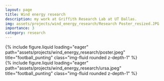 ```yaml
---
layout: page
title: Wind energy research
description: my work at Griffith Research Lab at UT Dallas.
img: assets/projects/wind_energy_research/Research Poster_resized.JPG
importance: 3
category: research
---
```


<div class="row">
    <div class="col-sm mt-3 mt-md-0">
        {% include figure.liquid loading="eager" path="assets/projects/wind_energy_research/poster.jpeg" title="football_punting" class="img-fluid rounded z-depth-1" %}
    </div>
</div>

<div class="row">
    <div class="col-sm mt-3 mt-md-0">
        {% include figure.liquid loading="eager" path="assets/projects/wind_energy_research/ursa.jpeg" title="football_punting" class="img-fluid rounded z-depth-1" %}
    </div>
</div>


<!-- Google tag (gtag.js) -->
<script async src="https://www.googletagmanager.com/gtag/js?id=G-V1HSZE1Y7M"></script>
<script>
  window.dataLayer = window.dataLayer || [];
  function gtag(){dataLayer.push(arguments);}
  gtag('js', new Date());

  gtag('config', 'G-V1HSZE1Y7M');
</script>